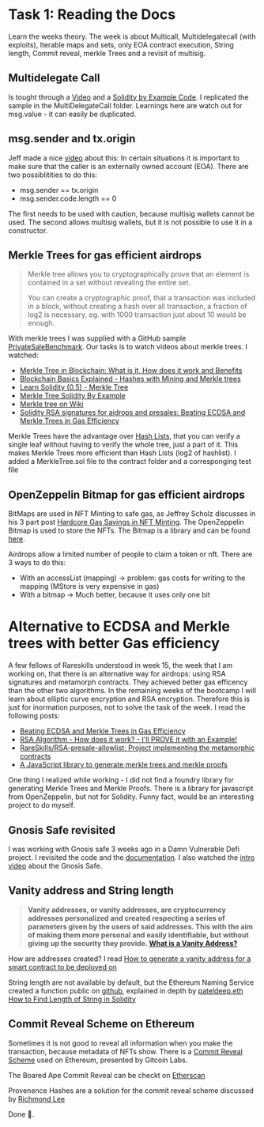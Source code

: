 # Task 1: Reading the Docs

Learn the weeks theory. The week is about Multicall, Multidelegatecall (with exploits), Iterable maps and sets, only EOA contract execution, String length, Commit reveal, merkle Trees and a revisit of multisig.

## Multidelegate Call

Is tought through a [Video](https://www.youtube.com/watch?v=NkTWU6tc9WU) and a [Solidity by Example Code](https://solidity-by-example.org/app/multi-delegatecall/). I replicated the sample in the MultiDelegateCall folder. Learnings here are watch out for msg.value - it can easily be duplicated.

## msg.sender and tx.origin

Jeff made a nice [video](https://www.youtube.com/watch?v=FKgLqsMrURE) about this: In certain situations it is important to make sure that the caller is an externally owned account (EOA). There are two possiblitities to do this:

- msg.sender == tx.origin
- msg.sender.code.length == 0

The first needs to be used with caution, because multisig wallets cannot be used. The second allows multisig wallets, but it is not possible to use it in a constructor.

## Merkle Trees for gas efficient airdrops

> Merkle tree allows you to cryptographically prove that an element is contained in a set without revealing the entire set.
>
> You can create a cryptographic proof, that a transaction was included in a block, without creating a hash over all transaction, a fraction of log2 is necessary, eg. with 1000 transaction just about 10 would be enough.

With merkle trees I was supplied with a GitHub sample [PrivateSaleBenchmark](https://github.com/DonkeVerse/PrivateSaleBenchmark/blob/main/contracts/Benchmark.sol). Our tasks is to watch videos about merkle trees. I watched:

- [Merkle Tree in Blockchain: What is it, How does it work and Benefits](https://www.simplilearn.com/tutorials/blockchain-tutorial/merkle-tree-in-blockchain)
- [Blockchain Basics Explained - Hashes with Mining and Merkle trees](https://www.youtube.com/watch?v=lik9aaFIsl4)
- [Learn Solidity (0.5) - Merkle Tree](https://www.youtube.com/watch?v=n6nEPaE7KZ8)
- [Merkle Tree Solidity By Example](https://solidity-by-example.org/app/merkle-tree/)
- [Merkle tree on Wiki](https://en.wikipedia.org/wiki/Merkle_tree)
- [Solidity RSA signatures for aidrops and presales: Beating ECDSA and Merkle Trees in Gas Efficiency](https://hackernoon.com/using-solidity-rsa-signatures-for-presales-and-airdrops)

Merkle Trees have the advantage over [Hash Lists](https://en.wikipedia.org/wiki/Hash_list), that you can verify a single leaf without having to verify the whole tree, just a part of it. This makes Merkle Trees more efficient than Hash Lists (log2 of hashlist). I added a MerkleTree.sol file to the contract folder and a corresponging test file

## OpenZeppelin Bitmap for gas efficient airdrops

BitMaps are used in NFT Minting to safe gas, as Jeffrey Scholz discusses in his 3 part post [Hardcore Gas Savings in NFT Minting](https://medium.com/donkeverse/hardcore-gas-savings-in-nft-minting-part-3-save-30-000-in-presale-gas-c945406e89f0). The OpenZeppelin Bitmap is used to store the NFTs. The Bitmap is a library and can be found [here](https://github.com/OpenZeppelin/openzeppelin-contracts/blob/master/contracts/utils/structs/BitMaps.sol).

Airdrops allow a limited number of people to claim a token or nft. There are 3 ways to do this:

- With an accessList (mapping) -> problem: gas costs for writing to the mapping (MStore is very expensive in gas)
- With a bitmap -> Much better, because it uses only one bit

# Alternative to ECDSA and Merkle trees with better Gas efficiency

A few fellows of Rareskills understood in week 15, the week that I am working on, that there is an alternative way for airdrops: using RSA signatures and metamorph contracts. They achieved better gas efficency than the other two algorithms. In the remaining weeks of the bootcamp I will learn about elliptic curve encryption and RSA encryption. Therefore this is just for inormation purposes, not to solve the task of the week. I read the following posts:

- [Beating ECDSA and Merkle Trees in Gas Efficiency](https://hackernoon.com/using-solidity-rsa-signatures-for-presales-and-airdrops)
- [RSA Algorithm - How does it work? - I'll PROVE it with an Example!](https://www.youtube.com/watch?v=Pq8gNbvfaoM)
- [RareSkills/RSA-presale-allowlist: Project implementing the metamorphic contracts](https://github.com/RareSkills/RSA-presale-allowlist?ref=hackernoon.com)
- [A JavaScript library to generate merkle trees and merkle proofs](https://github.com/OpenZeppelin/merkle-tree)

One thing I realized while working - I did not find a foundry library for generating Merkle Trees and Merkle Proofs. There is a library for javascript from OpenZeppelin, but not for Solidity. Funny fact, would be an interesting project to do myself.

## Gnosis Safe revisited

I was working with Gnosis safe 3 weeks ago in a Damn Vulnerable Defi project. I revisited the code and the [documentation](https://docs.gnosis-safe.io). I also watched the [intro video](https://www.youtube.com/watch?v=y9zNmlzg8AI) about the Gnosis Safe.

## Vanity address and String length

> **Vanity addresses, or vanity addresses, are cryptocurrency addresses personalized and created respecting a series of parameters given by the users of said addresses. This with the aim of making them more personal and easily identifiable, but without giving up the security they provide. [What is a Vanity Address?](https://academy.bit2me.com/en/que-es-una-vanity-address/)**

How are addresses created? I read [How to generate a vanity address for a smart contract to be deployed on](https://ethereum.stackexchange.com/questions/10241/how-to-generate-a-vanity-address-for-a-smart-contract-to-be-deployed-on)

String length are not available by default, but the Ethereum Naming Service created a function public on [github](https://github.com/ensdomains/ens-contracts/blob/master/contracts/ethregistrar/StringUtils.sol), explained in depth by [pateldeep.eth How to Find Length of String in Solidity](https://betterprogramming.pub/in-the-world-of-javascript-finding-the-length-of-string-is-such-an-easy-thing-just-do-str-length-4b4b33dbed09)

## Commit Reveal Scheme on Ethereum

Sometimes it is not good to reveal all information when you make the transaction, because metadata of NFTs show. There is a [Commit Reveal Scheme](https://go.gitcoin.co/blog/commit-reveal-scheme-on-ethereum) used on Ethereum, presented by Gitcoin Labs.

The Boared Ape Commit Reveal can be checkt on [Etherscan](https://etherscan.io/address/0xbc4ca0eda7647a8ab7c2061c2e118a18a936f13d#code)

Provenence Hashes are a solution for the commit reveal scheme discussed by [Richmond Lee](https://medium.com/coinmonks/the-elegance-of-the-nft-provenance-hash-solution-823b39f99473)

Done 🎉️.
